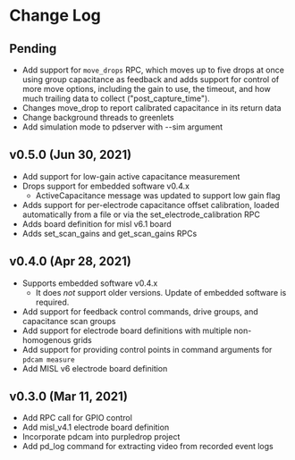 # Change Log

## Pending

- Add support for `move_drops` RPC, which moves up to five drops at once using
  group capacitance as feedback and adds support for control of more move options,
  including the gain to use, the timeout, and how much trailing data to collect
  ("post_capture_time").
- Changes move_drop to report calibrated capacitance in its return data
- Change background threads to greenlets
- Add simulation mode to pdserver with --sim argument

## v0.5.0 (Jun 30, 2021)

- Add support for low-gain active capacitance measurement
- Drops support for embedded software v0.4.x
  - ActiveCapacitance message was updated to support low gain flag
- Adds support for per-electrode capacitance offset calibration, loaded
  automatically from a file or via the set_electrode_calibration RPC
- Adds board definition for misl v6.1 board
- Adds set_scan_gains and get_scan_gains RPCs

## v0.4.0 (Apr 28, 2021)

- Supports embedded software v0.4.x
  - It does *not* support older versions. Update of embedded software is required.
- Add support for feedback control commands, drive groups, and capacitance
scan groups
- Add support for electrode board definitions with multiple non-homogenous grids
- Add support for providing control points in command arguments for `pdcam measure`
- Add MISL v6 electrode board definition

## v0.3.0 (Mar 11, 2021)

- Add RPC call for GPIO control
- Add misl_v4.1 electrode board definition
- Incorporate pdcam into purpledrop project
- Add pd_log command for extracting video from recorded event logs
